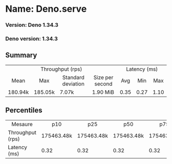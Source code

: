 # Name: Deno.serve 
  
  ### Version: Deno 1.34.3
  ### Deno version: 1.34.3

## Summary
<table>
<tr>
    <td align="center" colspan="4">Throughput (rps)</td>
    <td align="center" colspan="3">Latency (ms)</td>
</tr>
<tr>
    <td align="center">Mean</td>
    <td align="center">Max</td>
    <td align="center">Standard deviation</td>
    <td align="center">Size per second</td>
    <td align="center">Avg</td>
    <td align="center">Min</td>
    <td align="center">Max</td>
</tr>
<tr>
    <td>180.94k</td>
    <td>185.05k</td>
    <td>7.07k</td>
    <td>1.90 MiB</td>
    <td>0.35</td>
    <td>0.27</td>
    <td>1.10</td>
</tr>
</table>

## Percentiles

<table>
<tr>
  <td align="center">Mesaure</td>
  <td align="center">p10</td>
  <td align="center">p25</td>
  <td align="center">p50</td>
  <td align="center">p75</td>
  <td align="center">p90</td>
  <td align="center">p95</td>
  <td align="center">p99</td>
</tr>
<tr>
  <td>Throughput (rps)</td>
  <td>175463.48k</td>
  <td>175463.48k</td>
  <td>175463.48k</td>
  <td>175463.48k</td>
  <td>184412.93k</td>
  <td>185049.99k</td>
  <td>185049.99k</td>
</tr>
<tr>
  <td>Latency (ms)</td>
  <td>0.32</td>
  <td>0.32</td>
  <td>0.32</td>
  <td>0.32</td>
  <td>0.40</td>
  <td>0.42</td>
  <td>0.45</td>
</tr>
</table>
